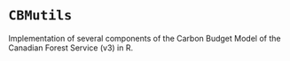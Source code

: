 # `CBMutils`

Implementation of several components of the Carbon Budget Model of the Canadian Forest Service (v3) in R.
